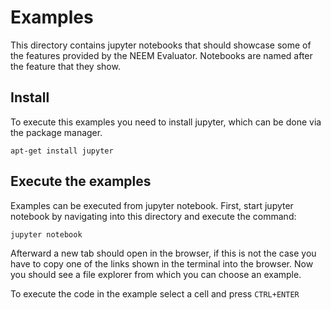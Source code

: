 # Examples
This directory contains jupyter notebooks that should showcase some of the features provided by the NEEM Evaluator.
Notebooks are named after the feature that they show.

## Install
To execute this examples you need to install jupyter, which can be done via the package manager.
```
apt-get install jupyter
```

## Execute the examples
Examples can be executed from jupyter notebook. First, start jupyter notebook by navigating into this 
directory and execute the command:
```
jupyter notebook
``` 
Afterward a new tab should open in the browser, if this is not the case you have to copy one of the links
shown in the terminal into the browser. Now you should see a file explorer from which you can choose an 
example. 

To execute the code in the example select a cell and press ```CTRL+ENTER```